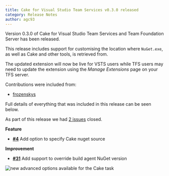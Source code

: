 ```yaml
---
title: Cake for Visual Studio Team Services v0.3.0 released
category: Release Notes
author: agc93
---
```


Version 0.3.0 of Cake for Visual Studio Team Services and Team Foundation Server has been released.

This release includes support for customising the location where `NuGet.exe`, as well as Cake and other tools, is retrieved from.

The updated extension will now be live for VSTS users while TFS users may need to update the extension using the *Manage Extensions* page on your TFS server.

Contributions were included from:

- [frozenskys](https://github.com/frozenskys)

Full details of everything that was included in this release can be seen below.

<!--excerpt-->

As part of this release we had [2 issues](https://github.com/cake-build/cake-vso/issues?milestone=3&state=closed) closed.

__Feature__

- [__#4__](https://github.com/cake-build/cake-vso/issues/4) Add option to specify Cake nuget source

__Improvement__

- [__#31__](https://github.com/cake-build/cake-vso/issues/31) Add support to override build agent NuGet version

<img src="/assets/img/cake-vso-update/advanced-options.png" class="img-responsive" alt="new advanced options available for the Cake task">

